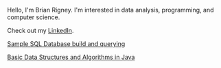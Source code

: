 Hello, I'm Brian Rigney. I'm interested in data analysis, programming, and computer science.

Check out my [LinkedIn](https://www.linkedin.com/in/brian-rigney-79416489/).

[Sample SQL Database build and querying](https://github.com/BrianRigneyJ/Sample-SQL-Project)

[Basic Data Structures and Algorithms in Java](https://github.com/BrianRigneyJ/Basic-DSA-with-Java)
